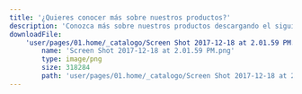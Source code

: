 ```yaml
---
title: '¿Quieres conocer más sobre nuestros productos?'
description: 'Conozca más sobre nuestros productos descargando el siguiente catálogo'
downloadFile:
    'user/pages/01.home/_catalogo/Screen Shot 2017-12-18 at 2.01.59 PM.png':
        name: 'Screen Shot 2017-12-18 at 2.01.59 PM.png'
        type: image/png
        size: 318284
        path: 'user/pages/01.home/_catalogo/Screen Shot 2017-12-18 at 2.01.59 PM.png'
---
```


